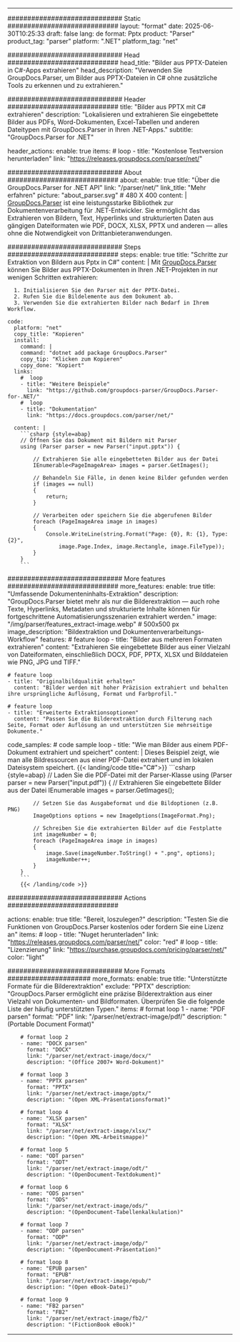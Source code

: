 


---
############################# Static ############################
layout: "format"
date:  2025-06-30T10:25:33
draft: false
lang: de
format: Pptx
product: "Parser"
product_tag: "parser"
platform: ".NET"
platform_tag: "net"

############################# Head ############################
head_title: "Bilder aus PPTX-Dateien in C#-Apps extrahieren"
head_description: "Verwenden Sie GroupDocs.Parser, um Bilder aus PPTX-Dateien in C# ohne zusätzliche Tools zu erkennen und zu extrahieren."

############################# Header ############################
title: "Bilder aus PPTX mit C# extrahieren" 
description: "Lokalisieren und extrahieren Sie eingebettete Bilder aus PDFs, Word-Dokumenten, Excel-Tabellen und anderen Dateitypen mit GroupDocs.Parser in Ihren .NET-Apps."
subtitle: "GroupDocs.Parser for .NET" 

header_actions:
  enable: true
  items:
    #  loop
    - title: "Kostenlose Testversion herunterladen"
      link: "https://releases.groupdocs.com/parser/net/"
      
############################# About ############################
about:
    enable: true
    title: "Über die GroupDocs.Parser for .NET API"
    link: "/parser/net/"
    link_title: "Mehr erfahren"
    picture: "about_parser.svg" # 480 X 400
    content: |
       [GroupDocs.Parser](/parser/net/) ist eine leistungsstarke Bibliothek zur Dokumentenverarbeitung für .NET-Entwickler. Sie ermöglicht das Extrahieren von Bildern, Text, Hyperlinks und strukturierten Daten aus gängigen Dateiformaten wie PDF, DOCX, XLSX, PPTX und anderen — alles ohne die Notwendigkeit von Drittanbieteranwendungen.

############################# Steps ############################
steps:
    enable: true
    title: "Schritte zur Extraktion von Bildern aus Pptx in C#"
    content: |
      Mit [GroupDocs.Parser](/parser/net/) können Sie Bilder aus PPTX-Dokumenten in Ihren .NET-Projekten in nur wenigen Schritten extrahieren:
      
      1. Initialisieren Sie den Parser mit der PPTX-Datei.
      2. Rufen Sie die Bildelemente aus dem Dokument ab.
      3. Verwenden Sie die extrahierten Bilder nach Bedarf in Ihrem Workflow.
   
    code:
      platform: "net"
      copy_title: "Kopieren"
      install:
        command: |
        command: "dotnet add package GroupDocs.Parser"
        copy_tip: "Klicken zum Kopieren"
        copy_done: "Kopiert"
      links:
        #  loop
        - title: "Weitere Beispiele"
          link: "https://github.com/groupdocs-parser/GroupDocs.Parser-for-.NET/"
        #  loop
        - title: "Dokumentation"
          link: "https://docs.groupdocs.com/parser/net/"
          
      content: |
        ```csharp {style=abap}
        // Öffnen Sie das Dokument mit Bildern mit Parser
        using (Parser parser = new Parser("input.pptx")) {

            // Extrahieren Sie alle eingebetteten Bilder aus der Datei
            IEnumerable<PageImageArea> images = parser.GetImages();

            // Behandeln Sie Fälle, in denen keine Bilder gefunden werden
            if (images == null)
            {
                return;
            }

            // Verarbeiten oder speichern Sie die abgerufenen Bilder
            foreach (PageImageArea image in images)
            {
                Console.WriteLine(string.Format("Page: {0}, R: {1}, Type: {2}", 
                    image.Page.Index, image.Rectangle, image.FileType));
            }
        }
        ```  

############################# More features ############################
more_features:
  enable: true
  title: "Umfassende Dokumenteninhalts-Extraktion"
  description: "GroupDocs.Parser bietet mehr als nur die Bilderextraktion — auch rohe Texte, Hyperlinks, Metadaten und strukturierte Inhalte können für fortgeschrittene Automatisierungsszenarien extrahiert werden."
  image: "/img/parser/features_extract-image.webp" # 500x500 px
  image_description: "Bildextraktion und Dokumentenverarbeitungs-Workflow"
  features:
    # feature loop
    - title: "Bilder aus mehreren Formaten extrahieren"
      content: "Extrahieren Sie eingebettete Bilder aus einer Vielzahl von Dateiformaten, einschließlich DOCX, PDF, PPTX, XLSX und Bilddateien wie PNG, JPG und TIFF."

    # feature loop
    - title: "Originalbildqualität erhalten"
      content: "Bilder werden mit hoher Präzision extrahiert und behalten ihre ursprüngliche Auflösung, Format und Farbprofil."

    # feature loop
    - title: "Erweiterte Extraktionsoptionen"
      content: "Passen Sie die Bilderextraktion durch Filterung nach Seite, Format oder Auflösung an und unterstützen Sie mehrseitige Dokumente."
      
  code_samples:
    # code sample loop
    - title: "Wie man Bilder aus einem PDF-Dokument extrahiert und speichert"
      content: |
        Dieses Beispiel zeigt, wie man alle Bildressourcen aus einer PDF-Datei extrahiert und im lokalen Dateisystem speichert.
        {{< landing/code title="C#">}}
        ```csharp {style=abap}
        //  Laden Sie die PDF-Datei mit der Parser-Klasse
        using (Parser parser = new Parser("input.pdf"))
        {
            // Extrahieren Sie eingebettete Bilder aus der Datei
            IEnumerable<PageImageArea> images = parser.GetImages();

            // Setzen Sie das Ausgabeformat und die Bildoptionen (z.B. PNG)
            ImageOptions options = new ImageOptions(ImageFormat.Png);

            // Schreiben Sie die extrahierten Bilder auf die Festplatte
            int imageNumber = 0;
            foreach (PageImageArea image in images)
            {
                image.Save(imageNumber.ToString() + ".png", options);
                imageNumber++;
            }
        }
        ```
        {{< /landing/code >}}


############################# Actions ############################

actions:
  enable: true
  title: "Bereit, loszulegen?"
  description: "Testen Sie die Funktionen von GroupDocs.Parser kostenlos oder fordern Sie eine Lizenz an"
  items:
    #  loop
    - title: "Nuget herunterladen"
      link: "https://releases.groupdocs.com/parser/net/"
      color: "red"
        #  loop
    - title: "Lizenzierung"
      link: "https://purchase.groupdocs.com/pricing/parser/net/"
      color: "light"


############################# More Formats #####################
more_formats:
    enable: true
    title: "Unterstützte Formate für die Bilderextraktion"
    exclude: "PPTX"
    description: "GroupDocs.Parser ermöglicht eine präzise Bilderextraktion aus einer Vielzahl von Dokumenten- und Bildformaten. Überprüfen Sie die folgende Liste der häufig unterstützten Typen."
    items: 
        # format loop 1
        - name: "PDF parsen"
          format: "PDF"
          link: "/parser/net/extract-image/pdf/"
          description: "(Portable Document Format)"
          
        # format loop 2
        - name: "DOCX parsen"
          format: "DOCX"
          link: "/parser/net/extract-image/docx/"
          description: "(Office 2007+ Word-Dokument)"
          
        # format loop 3
        - name: "PPTX parsen"
          format: "PPTX"
          link: "/parser/net/extract-image/pptx/"
          description: "(Open XML-Präsentationsformat)"
          
        # format loop 4
        - name: "XLSX parsen"
          format: "XLSX"
          link: "/parser/net/extract-image/xlsx/"
          description: "(Open XML-Arbeitsmappe)"
          
        # format loop 5
        - name: "ODT parsen"
          format: "ODT"
          link: "/parser/net/extract-image/odt/"
          description: "(OpenDocument-Textdokument)"
          
        # format loop 6
        - name: "ODS parsen"
          format: "ODS"
          link: "/parser/net/extract-image/ods/"
          description: "(OpenDocument-Tabellenkalkulation)"
          
        # format loop 7
        - name: "ODP parsen"
          format: "ODP"
          link: "/parser/net/extract-image/odp/"
          description: "(OpenDocument-Präsentation)"
          
        # format loop 8
        - name: "EPUB parsen"
          format: "EPUB"
          link: "/parser/net/extract-image/epub/"
          description: "(Open eBook-Datei)"
          
        # format loop 9
        - name: "FB2 parsen"
          format: "FB2"
          link: "/parser/net/extract-image/fb2/"
          description: "(FictionBook eBook)"
         
          

---